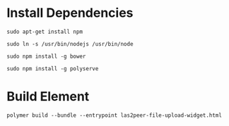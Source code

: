# Install Dependencies

```Shell
sudo apt-get install npm
```

```Shell
sudo ln -s /usr/bin/nodejs /usr/bin/node
```

```Shell
sudo npm install -g bower
```

```Shell
sudo npm install -g polyserve
```

# Build Element

```Shell
polymer build --bundle --entrypoint las2peer-file-upload-widget.html
```
